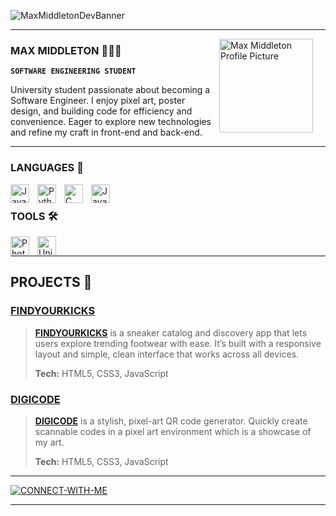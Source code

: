 ![MaxMiddletonDevBanner](https://github.com/user-attachments/assets/51c3ab52-7fa8-4937-9b6d-2e7ed4442188)


---

<img align="right" alt="Max Middleton Profile Picture" width="150px" style="padding-right:20px; padding-bottom:20px;" src="https://github.com/user-attachments/assets/18fdc83e-4c68-40c4-8f35-7f666661b5bf"/>

### **MAX MIDDLETON 👨🏻‍💻**

**`SOFTWARE ENGINEERING STUDENT`**

University student passionate about becoming a Software Engineer. I enjoy pixel art, poster design, and building code for efficiency and convenience. Eager to explore new technologies and refine my craft in front-end and back-end.

---

### LANGUAGES 🧠
<img align="left" alt="Java" width="30px" style="padding-right:10px;" src="https://cdn.jsdelivr.net/gh/devicons/devicon/icons/java/java-original.svg" />
<img align="left" alt="Python" width="30px" style="padding-right:10px;" src="https://cdn.jsdelivr.net/gh/devicons/devicon@latest/icons/python/python-plain.svg" />
<img align="left" alt="C Sharp" width="30px" style="padding-right:10px;" src="https://cdn.jsdelivr.net/gh/devicons/devicon@latest/icons/csharp/csharp-original.svg" />
<img align="left" alt="Java Script" width="30px" style="padding-right:10px;" src="https://cdn.jsdelivr.net/gh/devicons/devicon@latest/icons/javascript/javascript-original.svg" />
<br />

### TOOLS 🛠️
<img align="left" alt="Photoshop" width="30px" style="padding-right:10px;" src="https://cdn.jsdelivr.net/gh/devicons/devicon@latest/icons/photoshop/photoshop-original.svg" />
<img align="left" alt="Unity" width="30px" style="padding-right:10px;" src="https://cdn.jsdelivr.net/gh/devicons/devicon@latest/icons/unity/unity-original.svg" />
<br />

---

## PROJECTS 🚧

### [FINDYOURKICKS](https://maxmiddletondev.github.io/FINDYOURKICKS/)

>[**FINDYOURKICKS**](https://github.com/MaxMiddletonDev/FINDYOURKICKS) is a sneaker catalog and discovery app that lets users explore trending footwear with ease. It’s built with a responsive layout and simple, clean interface that works across all devices.
>
>**Tech:** HTML5, CSS3, JavaScript

### [DIGICODE](https://maxmiddletondev.github.io/DIGICODE/)

>[**DIGICODE**](https://github.com/MaxMiddletonDev/DIGICODE)  is a stylish, pixel-art QR code generator. Quickly create scannable codes in a pixel art environment which is a showcase of my art.
>
>**Tech:** HTML5, CSS3, JavaScript
---

<a href="https://www.linkedin.com/in/max-middleton-8643462a6/">
    <img src="https://github.com/user-attachments/assets/4df9e42b-320d-4bda-9b5e-08869f3020cf" alt="CONNECT-WITH-ME">
</a>

---
